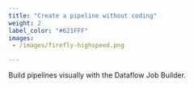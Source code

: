 ```yaml
---
title: "Create a pipeline without coding"
weight: 2
label_color: "#621FFF"
images:
 - /images/firefly-highspeed.png

---
```


Build pipelines visually with the Dataflow Job Builder.
